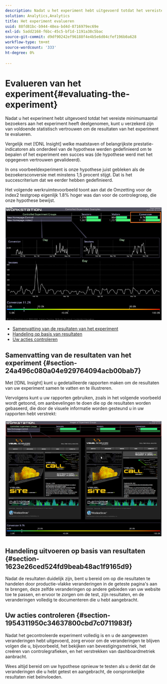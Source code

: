```yaml
---
description: Nadat u het experiment hebt uitgevoerd totdat het vereiste minimumaantal bezoekers aan het experiment heeft deelgenomen, kunt u verzekerd zijn van voldoende statistisch vertrouwen om de resultaten van het experiment te evalueren.
solution: Analytics,Analytics
title: Het experiment evalueren
uuid: 88fd81bc-b944-48ea-bd4d-8716979ec69e
exl-id: 5add2168-f6bc-45c5-bf1d-1191a38c5bac
source-git-commit: d9df90242ef96188f4e4b5e6d04cfef196b0a628
workflow-type: tm+mt
source-wordcount: '333'
ht-degree: 0%

---
```


# Evalueren van het experiment{#evaluating-the-experiment}

Nadat u het experiment hebt uitgevoerd totdat het vereiste minimumaantal bezoekers aan het experiment heeft deelgenomen, kunt u verzekerd zijn van voldoende statistisch vertrouwen om de resultaten van het experiment te evalueren.

Vergelijk met [!DNL Insight] welke maatstaven of belangrijkste prestatie-indicatoren als onderdeel van de hypothese werden gedefinieerd om te bepalen of het experiment een succes was (de hypothese werd met het opgegeven vertrouwen gevalideerd).

In ons voorbeeldexperiment is onze hypothese juist gebleken als de bezoekersconversie met minstens 1,5 procent stijgt. Dat is het succescriterium dat we eerder hebben gedefinieerd.

Het volgende werkruimtevoorbeeld toont aan dat de Omzetting voor de index2 testgroep eigenlijk 1.8% hoger was dan voor de controlegroep, die onze hypothese bewijst.

![](assets/experimentresults.png)

* [Samenvatting van de resultaten van het experiment](../../../home/c-undst-ctrld-exp/c-vw-rslts/c-ev-exp.md#section-24a496c080a04e929764094acb00bab7)
* [Handeling op basis van resultaten](../../../home/c-undst-ctrld-exp/c-vw-rslts/c-ev-exp.md#section-1623e26ced524fd9beab48ac1f9165d9)
* [Uw acties controleren](../../../home/c-undst-ctrld-exp/c-vw-rslts/c-ev-exp.md#section-1954311950c34637800cbd7c0711983f)

## Samenvatting van de resultaten van het experiment {#section-24a496c080a04e929764094acb00bab7}

Met [!DNL Insight] kunt u gedetailleerde rapporten maken om de resultaten van uw experiment samen te vatten en te illustreren.

Vervolgens kunt u uw rapporten gebruiken, zoals in het volgende voorbeeld wordt getoond, om aanbevelingen te doen die op de resultaten worden gebaseerd, die door de visuele informatie worden gesteund u in uw rapporten hebt verstrekt:

![](assets/experimentresults2.png)

## Handeling uitvoeren op basis van resultaten {#section-1623e26ced524fd9beab48ac1f9165d9}

Nadat de resultaten duidelijk zijn, bent u bereid om op die resultaten te handelen door productie-vlakke veranderingen in de geteste pagina&#39;s aan te brengen, deze zelfde veranderingen op andere gebieden van uw website toe te passen, en ervoor te zorgen om de test, zijn resultaten, en de veranderingen volledig te documenteren die u hebt aangebracht.

## Uw acties controleren {#section-1954311950c34637800cbd7c0711983f}

Nadat het gecontroleerde experiment volledig is en u de aangewezen veranderingen hebt uitgevoerd, zorg ervoor om de veranderingen te blijven volgen die u, bijvoorbeeld, het bekijken van bevestigingsmetriek, het creëren van controlegrafieken, en het verstrekken van dashboardmetriek aanbracht.

Wees altijd bereid om uw hypothese opnieuw te testen als u denkt dat de veranderingen die u hebt getest en aangebracht, de oorspronkelijke resultaten niet beïnvloeden.
